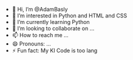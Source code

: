 - 👋 Hi, I’m @AdamBasly
- 👀 I’m interested in Python and HTML and CSS
- 🌱 I’m currently learning Python
- 💞️ I’m looking to collaborate on ...
- 📫 How to reach me ...
- 😄 Pronouns: ...
- ⚡ Fun fact: My KI Code is too lang

<!---
AdamBasly/AdamBasly is a ✨ special ✨ repository because its `README.md` (this file) appears on your GitHub profile.
You can click the Preview link to take a look at your changes.
--->
